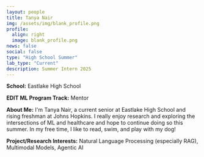 ```yaml
---
layout: people
title: Tanya Nair
img: /assets/img/blank_profile.png
profile:
  align: right
  image: blank_profile.png
news: false
social: false
type: "High School Summer"
lab_type: "Current"
description: Summer Intern 2025
---
```


**School:** Eastlake High School

**EDIT ML Program Track:**
Mentor

**About Me:**
I'm Tanya Nair, a current senior at Eastlake High School and rising freshman at Johns Hopkins. I really enjoy research and exploring the intersections of ML and healthcare and hope to continue doing so this summer. In my free time, I like to read, swim, and play with my dog!

**Project/Research Interests:**
Natural Language Processing (especially RAG), Multimodal Models, Agentic AI
    